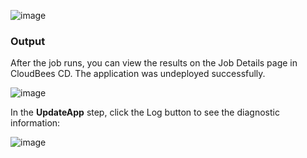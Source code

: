 

![image](images/UpdateApp/EC-WLSUpdateAppStatus2.png)


### Output

After the job runs, you can view the results on the Job Details page in CloudBees CD. The application was undeployed successfully.

![image](images/UpdateApp/EC-WLSUpdateAppStatus3.png)

In the **UpdateApp** step, click the Log button to see the diagnostic information:


![image](images/UpdateApp/EC-WLSUpdateAppStatus4.png)

